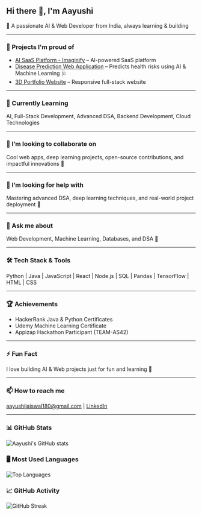## Hi there 👋, I'm Aayushi

🚀 A passionate AI & Web Developer from India, always learning & building  

---

### 🔭 Projects I'm proud of
- [AI SaaS Platform - Imaginify](https://github.com/Aaj2004-git/AI_SaaS_Platform_Imaginify.git) – AI-powered SaaS platform  
- [Disease Prediction Web Application](https://github.com/Aaj2004-git/Disease-Prediction-Web-Application.git) – Predicts health risks using AI & Machine Learning 🩺  
- [3D Portfolio Website](https://github.com/Aaj2004-git/New_temp.git) – Responsive full-stack website  

---

### 🌱 Currently Learning
AI, Full-Stack Development, Advanced DSA, Backend Development, Cloud Technologies  

---

### 👯 I’m looking to collaborate on
Cool web apps, deep learning projects, open-source contributions, and impactful innovations 🚀  

---

### 🤔 I’m looking for help with
Mastering advanced DSA, deep learning techniques, and real-world project deployment 🚀  

---

### 💬 Ask me about
Web Development, Machine Learning, Databases, and DSA 🚀  

---

### 🛠️ Tech Stack & Tools
Python | Java | JavaScript | React | Node.js | SQL | Pandas | TensorFlow | HTML | CSS  

---

### 🏆 Achievements
- HackerRank Java & Python Certificates  
- Udemy Machine Learning Certificate  
- Appizap Hackathon Participant (TEAM-AS42)  

---

### ⚡ Fun Fact
I love building AI & Web projects just for fun and learning 🚀  

---

### 📫 How to reach me
[aayushijaiswal180@gmail.com](mailto:aayushijaiswal180@gmail.com) | [LinkedIn](https://www.linkedin.com/in/aayushijaiswal04/) 

---

### 📊 GitHub Stats
![Aayushi's GitHub stats](https://github-readme-stats.vercel.app/api?username=Aaj2004-git&show_icons=true&theme=radical)  

### 🖥️ Most Used Languages
![Top Languages](https://github-readme-stats.vercel.app/api/top-langs/?username=Aaj2004-git&layout=compact&theme=radical)  

### 📈 GitHub Activity
![GitHub Streak](https://github-readme-streak-stats.herokuapp.com/?user=Aaj2004-git&theme=radical&hide_border=false)  

